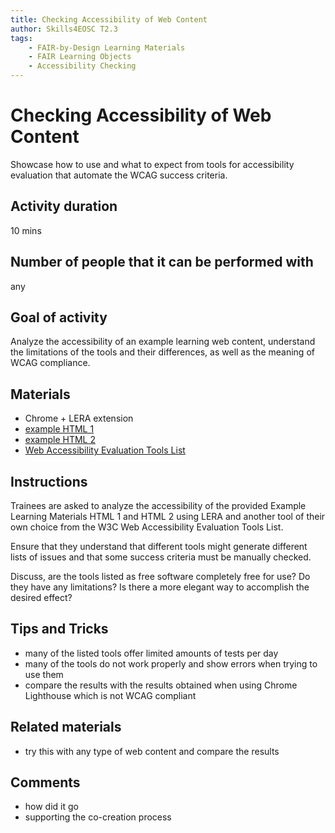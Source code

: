 ```yaml
---
title: Checking Accessibility of Web Content
author: Skills4EOSC T2.3
tags: 
    - FAIR-by-Design Learning Materials
    - FAIR Learning Objects
    - Accessibility Checking
---
```


# Checking Accessibility of Web Content

Showcase how to use and what to expect from tools for accessibility evaluation that automate the WCAG success criteria. 

## Activity duration

10 mins

## Number of people that it can be performed with

any

## Goal of activity

Analyze the accessibility of an example learning web content, understand the limitations of the tools and their differences, as well as the meaning of WCAG compliance.

## Materials

- Chrome + LERA extension
- [example HTML 1](https://fair-by-design-methodology.github.io/FAIR-by-Design_ToT/latest/)
- [example HTML 2](https://nasa.github.io/Transform-to-Open-Science/)
- [Web Accessibility Evaluation Tools List](https://www.w3.org/WAI/ER/tools/?q=wcag-21-w3c-web-content-accessibility-guidelines-21)

## Instructions

Trainees are asked to analyze the accessibility of the provided Example Learning Materials HTML 1 and HTML 2 using LERA and another tool of their own choice from the W3C Web Accessibility Evaluation Tools List.

Ensure that they understand that different tools might generate different lists of issues and that some success criteria must be manually checked. 

Discuss, are the tools listed as free software completely free for use? Do they have any limitations?
Is there a more elegant way to accomplish the desired effect?


## Tips and Tricks

- many of the listed tools offer limited amounts of tests per day
- many of the tools do not work properly and show errors when trying to use them
- compare the results with the results obtained when using Chrome Lighthouse which is not WCAG compliant

## Related materials

- try this with any type of web content and compare the results

## Comments

- how did it go
- supporting the co-creation process